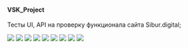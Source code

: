 #### VSK_Project

Тесты UI, API на проверку функционала сайта Sibur.digital;

![](https://fs.getcourse.ru/fileservice/file/download/a/159627/sc/382/h/5bd0eebcc3905821fec61d8c0c44ce8f.png)
![](https://fs.getcourse.ru/fileservice/file/download/a/159627/sc/163/h/f781569bb3df25f16f9c84d3307fb274.png)
![](https://fs.getcourse.ru/fileservice/file/download/a/159627/sc/273/h/0e0dd7da86f0500b69c2dba32af2617f.png)
![](https://fs.getcourse.ru/fileservice/file/download/a/159627/sc/226/h/2c70fbe90e3ab7e01bfb0f40377519c1.png)
![](https://fs.getcourse.ru/fileservice/file/download/a/159627/sc/244/h/d044238683b3e8dad15ffb7060ee5c9c.png)
![](https://fs.getcourse.ru/fileservice/file/download/a/159627/sc/179/h/00b2b6a41783dd126ef5b15de31c9e08.png)
![](https://fs.getcourse.ru/fileservice/file/download/a/159627/sc/135/h/54c3bb650bb68d170c809e5c8b1f1620.png)
![](https://fs.getcourse.ru/fileservice/file/download/a/159627/sc/471/h/af8dac704b92a8bcdc35b6bad6e68a0b.png)
![](https://rest-assured.io/img/logo-transparent.png)

### 
